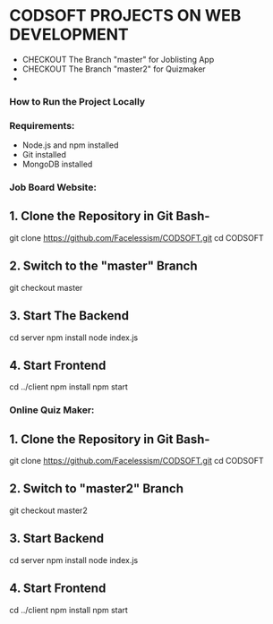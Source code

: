 # CODSOFT PROJECTS ON WEB DEVELOPMENT
  - CHECKOUT The Branch "master" for Joblisting App
  - CHECKOUT The Branch "master2" for Quizmaker
  - 
### How to Run the Project Locally

### Requirements:
 - Node.js and npm installed
 - Git installed
 - MongoDB installed

### Job Board Website:
## 1. Clone the Repository in Git Bash-
  git clone https://github.com/Facelessism/CODSOFT.git
  cd CODSOFT
## 2. Switch to the "master" Branch
  git checkout master
## 3. Start The Backend
  cd server
  npm install
  node index.js
## 4. Start Frontend
  cd ../client
  npm install
  npm start

  ### Online Quiz Maker:

  ## 1. Clone the Repository in Git Bash-
  git clone https://github.com/Facelessism/CODSOFT.git
  cd CODSOFT
## 2. Switch to "master2" Branch
  git checkout master2
## 3. Start Backend
  cd server
  npm install
  node index.js
## 4. Start Frontend
  cd ../client
  npm install
  npm start
